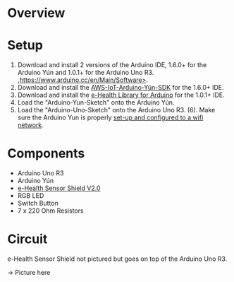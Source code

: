 # Overview


# Setup
1. Download and install 2 versions of the Arduino IDE, 1.6.0+ for the Arduino Yún and 1.0.1+ for the Arduino Uno R3. ,https://www.arduino.cc/en/Main/Software>.
2. Download and install the [AWS-IoT-Arduino-Yún-SDK](https://github.com/aws/aws-iot-device-sdk-arduino-yun) for the 1.6.0+ IDE.
3. Download and install the [e-Health Library for Arduino](https://www.cooking-hacks.com/documentation/tutorials/ehealth-biometric-sensor-platform-arduino-raspberry-pi-medical#step3_1) for the 1.0.1+ IDE.
4. Load the "Arduino-Yun-Sketch" onto the Arduino Yún.
5. Load the "Arduino-Uno-Sketch" onto the Arduino Uno R3.
(6). Make sure the Arduino Yun is properly [set-up and configured to a wifi network](https://www.arduino.cc/en/Guide/ArduinoYun).

# Components
* Arduino Uno R3
* Arduino Yún
* [e-Health Sensor Shield V2.0](<https://www.cooking-hacks.com/documentation/tutorials/ehealth-biometric-sensor-platform-arduino-raspberry-pi-medical>)
* RGB LED
* Switch Button
* 7 x 220 Ohm Resistors

# Circuit
e-Health Sensor Shield not pictured but goes on top of the Arduino Uno R3.

-> Picture here

